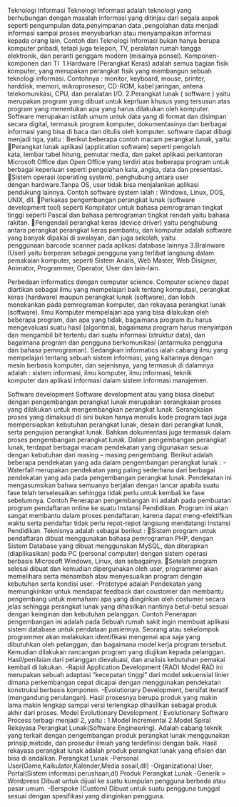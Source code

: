 Teknologi Informasi
Teknologi Informasi adalah teknologi yang berhubungan dengan masalah informasi yang ditinjau dari segala aspek seperti pengumpulan data,penyimpanan data ,pengolahan data menjadi informasi sampai proses menyebarkan atau menyampaikan informasi kepada orang lain, Contoh dari Teknologi Informasi bukan hanya berupa komputer pribadi, tetapi juga telepon, TV, peralatan rumah tangga elektronik, dan peranti genggam modern (misalnya ponsel).
Komponen-komponen dari TI 
1.Hardware (Perangkat Keras) adalah semua bagian fisik komputer, yang merupakan perangkat fisik yang membangun sebuah teknologi informasi. Contohnya : monitor, keyboard, mouse, printer, harddisk, memori, mikroprosesor, CD-ROM, kabel jaringan, antena telekomunikasi, CPU, dan peralatan I/O.
2.Perangkat lunak ( software ) yaitu merupakan program yang dibuat untuk keprluan khusus yang tersusun atas program yang menentukan apa yang harus dilakukan oleh komputer.
   Software merupakan istilah umum untuk data yang di format dan disimpan secara digital, termasuk program komputer, dokumentasinya dan berbagai informasi yang bisa di baca dan ditulis oleh komputer.
software dapat dibagi menjadi tiga, yaitu :
Berikut beberapa contoh macam perangkat lunak, yaitu:
Perangkat lunak aplikasi (application software) seperti pengolah kata, lembar tabel hitung, pemutar media, dan paket aplikasi perkantoran Microsoft Office dan Open Office yang terdiri atas beberapa program untuk berbagai keperluan seperti pengolahan kata, angka, data dan presentasi.
Sistem operasi (operating system), penghubung antara user dengan hardware.Tanpa OS,     user tidak bisa menjalankan aplikasi pendukung lainnya. Contoh software system ialah : Windows, Linux, DOS, UNIX, dll.
Perkakas pengembangan perangkat lunak (software development tool) seperti Kompilator untuk bahasa pemrograman tingkat tinggi seperti Pascal dan bahasa pemrograman tingkat rendah yaitu bahasa rakitan.
Pengendali perangkat keras (device driver) yaitu penghubung antara perangkat perangkat keras pembantu, dan komputer adalah software yang banyak dipakai di swalayan, dan juga sekolah, yaitu penggunaan barcode scanner pada aplikasi database lainnya
3.Brainware (User) yaitu berperan sebagai pengguna yang terlibat langsung dalam pemakaian komputer, seperti Sistem Analis, Web Master, Web Disigner, Animator, Programmer, Operator, User dan lain-lain. 

Perbedaan informatics dengan computer science. 
Computer science dapat diartikan sebagai ilmu yang mempelajari baik tentang komputasi, perangkat keras (hardware) maupun perangkat lunak (software), dan lebih menekankan pada pemrograman komputer, dan rekayasa perangkat lunak (software). Ilmu Komputer mempelajari apa yang bisa dilakukan oleh beberapa program, dan apa yang tidak, bagaimana program itu harus mengevaluasi suatu hasil (algoritma), bagaimana program harus menyimpan dan mengambil bit tertentu dari suatu informasi (struktur data), dan bagaimana program dan pengguna berkomunikasi (antarmuka pengguna dan bahasa pemrograman).
Sedangkan informatics ialah cabang ilmu yang mempelajari tentang sebuah sistem informasi, yang kaitannya dengan mesin berbasis komputer, dan sejenisnya, yang termasuk di dalamnya adalah : sistem informasi, ilmu komputer, ilmu informasi, teknik komputer dan aplikasi informasi dalam sistem informasi manajemen.

Software development
Software development atau yang biasa disebut dengan pengembangan perangkat lunak merupakan serangkaian proses yang dilakukan untuk mengembangkan perangkat lunak. Serangkaian proses yang dimaksud di sini bukan hanya menulis kode program tapi juga mempersiapkan kebutuhan perangkat lunak, desain dari perangkat lunak, serta pengujian perangkat lunak. Bahkan dokumentasi juga termasuk dalam proses pengembangan perangkat lunak.
Dalam pengembangan perangkat lunak, terdapat berbagai macam pendekatan yang digunakan sesuai dengan kebutuhan dari masing – masing pengembang. Berikut adalah beberapa pendekatan yang ada dalam pengembangan perangkat lunak :
-Waterfall merupakan pendekatan yang paling sederhana dari berbagai pendekatan yang ada pada pengembangan perangkat lunak. Pendekatan ini mengasumsikan bahwa semuanya berjalan dengan lancar apabila suatu fase telah terselesaikan sehingga tidak perlu untuk kembali ke fase sebelumnya. Contoh Penerapan pengembangan ini adalah pada pembuatan program pendaftaran online ke suatu Instansi Pendidikan. Program ini akan sangat membantu dalam proses pendaftaran, karena dapat meng-efektifkan waktu serta pendaftar tidak perlu repot-repot langsung mendatangi Instansi Pendidikan. Teknisnya adalah sebagai berikut :
Sistem program untuk pendaftaran dibuat menggunakan bahasa pemrograman PHP, dengan Sistem Database yang dibuat menggunakan MySQL, dan diterapkan (diaplikasikan) pada PC (personal computer) dengan sistem operasi berbasis Microsoft Windows, Linux, dan sebagainya.
Setelah program selesai dibuat dan kemudian dipergunakan oleh user, programmer akan memelihara serta menambah atau menyesuaikan program dengan kebutuhan serta kondisi user.
-Prototype adalah Pendekatan yang memungkinkan untuk mendapat feedback dari coustomer dan membantu pengembang untuk memahami apa yang diinginkan oleh costumer secara jelas sehingga perangkat lunak yang dihasilkan nantinya betul-betul sesuai dengan keinginan dan kebutuhan pelanggan.
Contoh Penerapan pengembangan ini adalah pada Sebuah rumah sakit ingin membuat aplikasi sistem database untuk pendataan pasiennya. Seorang atau sekelompok programmer akan melakukan identifikasi mengenai apa saja yang dibutuhkan oleh pelanggan, dan bagaimana model kerja program tersebut. Kemudian dilakukan rancangan program yang diujikan kepada pelanggan. Hasil/penilaian dari pelanggan dievaluasi, dan analisis kebutuhan pemakai kembali di lakukan.
-Rapid Application Development (RAD)
Model RAD ini merupakan sebuah adaptasi “kecepatan tinggi” dari model sekuensial linier dimana perkembangan cepat dicapai dengan menggunakan pendekatan konstruksi berbasis komponen.
-Evolutionary Development, bersifat iteratif (mengandung perulangan). Hasil prosesnya berupa produk yang makin lama makin lengkap sampai versi terlengkap dihasilkan sebagai produk akhir dari proses. Model Evolutionary Development / Evolutionary Software Process terbagi menjadi 2, yaitu :
1.Model Incremental
2.Model Spiral 
Rekayasa Perangkat Lunak(Software Engineering).
Adalah cabang teknik yang terkait dengan pengembangan produk perangkat lunak menggunakan prinsip,metode, dan prosedur ilmiah yang terdefinisi dengan baik. Hasil rekayasa perangkat lunak adalah produk perangkat lunak yang efisien dan bisa di andalkan. 
Perangkat Lunak
-Personal User(Game,Kalkulator,Kalender,Media sosail,dll)
-Organizational User, Portal(Sistem informasi perushaan,dl)
Produk Perangkat Lunak
-Generik > Wordpress
Dibuat untuk dijual ke suatu kumpulan pengguna berbeda atau pasar umum.
-Berspoke (Custom)
Dibuat untuk suatu pengguna tunggal sesuai dengan spesifikasi yang diinginkan pengguna.
